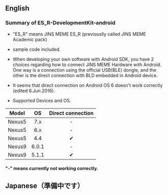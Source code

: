 ## English

### Summary of ES_R-DevelopmentKit-android
* "ES_R" means JINS MEME ES_R (previouslly called JINS MEME Academic pack)
* sample code included.
* When developing your own software with Android SDK, you have 2 choices regarding how to connect JINS MEME Hardware with Android. One way is a connection using the official USB(BLE) dongle, and the other is the direct connection with BLD embedded in Android device. 

* It seems that direct connection on Android OS 6 doesn't work correctly (edited 6.Jun.2016).

* Supported Devices and OS. 

| Model | OS| Direct connection |
|:--:|:--:|:--:|
|Nexus5|7.x|-|
|Nexus5|6.x|-|
|Nexus5|4.4|✔|
|Nexus9|6.0.1|-|
|Nexus9|5.1.1|✔|

#### "-" means currently not working correctly.

## Japanese（準備中です）
